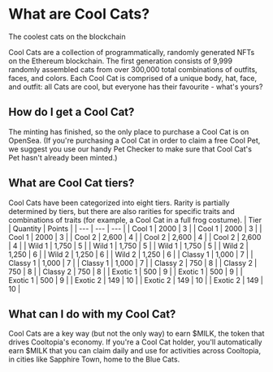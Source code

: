 # What are Cool Cats?


The coolest cats on the blockchain

Cool Cats are a collection of programmatically, randomly generated NFTs on the Ethereum blockchain. The first generation consists of 9,999 randomly assembled cats from over 300,000 total combinations of outfits, faces, and colors. Each Cool Cat is comprised of a unique body, hat, face, and outfit: all Cats are cool, but everyone has their favourite - what's yours?

## How do I get a Cool Cat?


The minting has finished, so the only place to purchase a Cool Cat is on OpenSea. (If you're purchasing a Cool Cat in order to claim a free Cool Pet, we suggest you use our handy Pet Checker to make sure that Cool Cat's Pet hasn't already been minted.)

## What are Cool Cat tiers?


Cool Cats have been categorized into eight tiers. Rarity is partially determined by tiers, but there are also rarities for specific traits and combinations of traits (for example, a Cool Cat in a full frog costume).
| Tier | Quantity | Points |
| --- | --- | --- |
| Cool 1 | 2000 | 3 |
| Cool 1 | 2000 | 3 |
| Cool 1 | 2000 | 3 |
| Cool 2 | 2,600 | 4 |
| Cool 2 | 2,600 | 4 |
| Cool 2 | 2,600 | 4 |
| Wild 1 | 1,750 | 5 |
| Wild 1 | 1,750 | 5 |
| Wild 1 | 1,750 | 5 |
| Wild 2 | 1,250 | 6 |
| Wild 2 | 1,250 | 6 |
| Wild 2 | 1,250 | 6 |
| Classy 1 | 1,000 | 7 |
| Classy 1 | 1,000 | 7 |
| Classy 1 | 1,000 | 7 |
| Classy 2 | 750 | 8 |
| Classy 2 | 750 | 8 |
| Classy 2 | 750 | 8 |
| Exotic 1 | 500 | 9 |
| Exotic 1 | 500 | 9 |
| Exotic 1 | 500 | 9 |
| Exotic 2 | 149 | 10 |
| Exotic 2 | 149 | 10 |
| Exotic 2 | 149 | 10 |

## What can I do with my Cool Cat?


Cool Cats are a key way (but not the only way) to earn $MILK, the token that drives Cooltopia's economy. If you're a Cool Cat holder, you'll automatically earn $MILK that you can claim daily and use for activities across Cooltopia, in cities like Sapphire Town, home to the Blue Cats.
